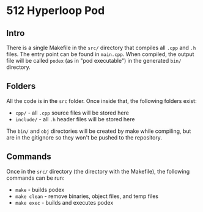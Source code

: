 # 512 Hyperloop Pod

## Intro
There is a single Makefile in the <code>src/</code> directory that compiles all <code>.cpp</code> and <code>.h</code> files. The entry point can be found in <code>main.cpp</code>. When compiled, the output file will be called <code>podex</code> (as in "pod executable") in the generated <code>bin/</code> directory.

## Folders
All the code is in the <code>src</code> folder. Once inside that, the following folders exist:

- <code>cpp/</code> - all <code>.cpp</code> source files will be stored here
- <code>include/</code> - all <code>.h</code> header files will be stored here

The <code>bin/</code> and <code>obj</code> directories will be created by make while compiling, but are in the gitignore so they won't be pushed to the repository.

## Commands
Once in the <code>src/</code> directory (the directory with the Makefile), the following commands can be run:

- <code>make</code> - builds podex
- <code>make clean</code> - remove binaries, object files, and temp files
- <code>make exec</code> - builds and executes podex
